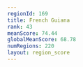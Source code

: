 ```yaml
---
regionId: 169
title: French Guiana
rank: 43
meanScore: 74.44
globalMeanScore: 68.78
numRegions: 220
layout: region_score
---
```

